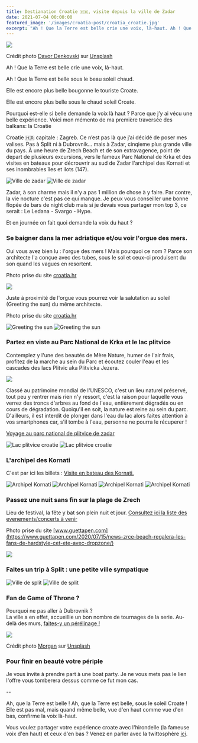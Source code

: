 ```yaml
---
title: Destianation Croatie 🇭🇷, visite depuis la ville de Zadar
date: 2021-07-04 00:00:00
featured_image: '/images/croatia-post/croatia_croatie.jpg'
excerpt: "Ah ! Que la Terre est belle crie une voix, là-haut. Ah ! Que la Terre est belle sous le beau soleil chaud. Elle est encore plus belle bougonne le touriste Croate."
---
```


![](/images/croatia-post/croatia_croatie.jpg)

Crédit photo [Davor Denkovski](https://unsplash.com/@madebymorgan?utm_source=unsplash&utm_medium=referral&utm_content=creditCopyText) sur [Unsplash](https://unsplash.com/s/photos/croatia-see-organ?utm_source=unsplash&utm_medium=referral&utm_content=creditCopyText)

Ah ! 
Que la Terre est belle crie une voix, là-haut.

Ah ! 
Que la Terre est belle sous le beau soleil chaud.

Elle est encore plus belle bougonne le touriste Croate.

Elle est encore plus belle sous le chaud soleil Croate.

Pourquoi est-elle si belle demande la voix là haut ?
Parce que j’y ai vécu une belle expérience. 
Voici mon mémento de ma première traversée des balkans: la Croatie

Croatie 🇭🇷 capitale : Zagreb. 
Ce n’est pas là que j’ai décidé de poser mes valises. 
Pas à Split ni à Dubrovnik… mais à Zadar, cinqieme plus grande ville du pays. 
À une heure de Zrech Beach et de son extravagence, point de depart de plusieurs excursions, vers le fameux Parc National de Krka et des visites en bateaux pour décrouvrir au sud de Zadar l'archipel des Kornati et ses inombrables îles et ilots (147).

<div class="gallery" data-columns="2">
	<img src="/images/croatia-post/ville_de_zadar_croatie_IMG_0537.jpg" alt="Ville de zadar">
	<img src="/images/croatia-post/ville_de_zadar_croatie_IMG_0542.jpg" alt="Ville de zadar">
</div>

Zadar, à son charme mais il n'y a pas 1 million de chose à y faire. Par contre, la vie nocture c'est pas ce qui manque. Je peux vous conseiller une bonne flopée de bars de night club mais si je devais vous partager mon top 3, ce serait : Le Ledana - Svargo - Hype.

Et en journée on fait quoi demande la voix du haut ?

### Se baigner dans la mer adriatique et/ou voir l'orgue des mers. 
Oui vous avez bien lu : l'orgue des mers !
Mais pourquoi ce nom ? 
Parce son architecte l'a conçue avec des tubes, sous le sol et ceux-ci produisent du son quand les vagues en resortent.

Photo prise du site [croatia.hr](croatia.hr/en-GB)

![](/images/croatia-post/ville_de_zadar_croatie_sea_organ_0031.jpg) 

Juste à proximité de l'orgue vous pourrez voir la salutation au soleil (Greeting the sun) du même architecte.

Photo prise du site [croatia.hr](croatia.hr/en-GB)
<div class="gallery" data-columns="2">
	<img src="/images/croatia-post/ville_de_zadar_croatia_greeting_the_sun_0038.jpg" alt="Greeting the sun">
	<img src="/images/croatia-post/ville_de_zadar_croatia_greeting_the_sun_0037.jpg" alt="Greeting the sun">
</div>

### Partez en viste au Parc National de Krka et le lac plitvice

 Contemplez y l'une des beautés de Mère Nature, humer de l'air frais, profitez de la marche au sein du Parc et écoutez couler l'eau et les cascades des lacs Plitvic aka Plitvicka Jezera. 

![](/images/croatia-post/lacs_de_plitvice_croatie_IMG_0705.jpg)

Classé au patrimoine mondial de l'UNESCO, c'est un lieu naturel préservé, tout peu y rentrer mais rien n'y ressort, c'est la raison pour laquelle vous verrez des troncs d'arbres au fond de l'eau, entièrement dégradés ou en cours de dégradation.
Quoiqu'il en soit, la nature est reine au sein du parc. 
D'ailleurs, il est interdit de plonger dans l'eau du lac alors faites attention à vos smartphones car, s'il tombe à l'eau, personne ne pourra le récuperer !

[Voyage au parc national de plitvice de zadar](https://www.getyourguide.com/zadar-l1328/trip-to-national-park-plitvice-from-zadar-t27609/?partner_id=BC8WQC0&utm_medium=online_publisher&utm_source=gnandifarouk%40gmail.com&placement=content-middle&cmp=Croatia_post)

<div class="gallery" data-columns="2">
	<img src="/images/croatia-post/lacs_de_plitvice_croatie_IMG_0693.jpg" alt="Lac plitvice croatie">
	<img src="/images/croatia-post/lacs_de_plitvice_croatie_IMG_0669.jpg" alt="Lac plitvice croatie">
</div>

### L'archipel des Kornati

C'est par ici les billets : [Visite en bateau des Kornati.](https://www.getyourguide.com/zadar-l1328/trip-from-zadar-to-national-park-kornati-t25309/?partner_id=BC8WQC0&utm_medium=online_publisher&utm_source=gnandifarouk%40gmail.com&placement=content-middle&cmp=croatia_post)

<div class="gallery" data-columns="2">
	<img src="/images/croatia-post/archipel_kornati_croatie_IMG_0756.jpg" alt="Archipel Kornati">
	<img src="/images/croatia-post/archipel_kornati_croatie_IMG_0765.jpg" alt="Archipel Kornati">
	<img src="/images/croatia-post/archipel_kornati_croatie_IMG_0775.jpg" alt="Archipel Kornati">
	<img src="/images/croatia-post/archipel_kornati_croatie_IMG_0784.jpg" alt="Archipel Kornati">
</div>

### Passez une nuit sans fin sur la plage de Zrech

Lieu de festival, la fête y bat son plein nuit et jour. [Consultez ici la liste des evenements/concerts à venir](https://www.songkick.com/fr/venues/2588313-zrce-beach)

Photo prise du site [www.guettapen.com](https://www.guettapen.com/2020/07/15/news-zrce-beach-regalera-les-fans-de-hardstyle-cet-ete-avec-dropzone/)

![](/images/croatia-post/zrce-beach.jpg)


<div data-gyg-href="https://widget.getyourguide.com/default/activities.frame" data-gyg-locale-code="fr-FR" data-gyg-widget="activities" data-gyg-number-of-items="3" data-gyg-cmp="croatia_post" data-gyg-partner-id="BC8WQC0" data-gyg-placement="content-middle" data-gyg-q="zadar"></div> 

### Faites un trip à Split : une petite ville sympatique

<div class="gallery" data-columns="2">
	<img src="/images/croatia-post/ville_de_split_croatie_IMG_0734.jpg" alt="Ville de split">
	<img src="/images/croatia-post/ville_de_split_croatie_IMG_0733.jpg" alt="Ville de split">
</div>

### Fan de Game of Throne ? 
Pourquoi ne pas aller à Dubrovnik ?  
La ville a en effet, accueillie un bon nombre de tournages de la serie. 
Au-delà des murs, [faites-y un pérélinage !](https://www.getyourguide.com/dubrovnik-l513/?partner_id=BC8WQC0&utm_medium=online_publisher&placement=content-middle&cmp=craotia_post )

![](/images/croatia-post/dubrovnik-croatia.jpg) 

Crédit photo [Morgan](https://unsplash.com/@madebymorgan?utm_source=unsplash&utm_medium=referral&utm_content=creditCopyText) sur [Unsplash](https://unsplash.com/s/photos/croatia-see-organ?utm_source=unsplash&utm_medium=referral&utm_content=creditCopyText)


### Pour finir en beauté votre périple
Je vous invite à prendre part à une boat party. Je ne vous mets pas le lien l'offre vous tomberera dessus comme ce fut mon cas.  

--

Ah, que la Terre est belle ! 
Ah, que la Terre est belle, sous le soleil Croate ! 
Elle est pas mal, mais quand même belle, vue d'en haut comme vue d'en bas, confirme la voix là-haut.

Vous voulez partager votre expérience croate avec l'hirondelle (la fameuse voix d'en haut) et ceux d'en bas ? Venez en parler avec la twittosphère [ici](journaldunvoyageur.fr/destination-croatie).
